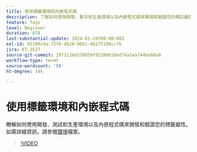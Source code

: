```yaml
---
title: 使用標籤環境和內嵌程式碼
description: 了解如何使用開發、暫存和生產環境以及內嵌程式碼來開發和驗證您的標記屬性。
feature: Tags
level: Beginner
duration: 678
last-substantial-update: 2024-01-29T00:00:00Z
exl-id: 95399c9a-72f6-4b20-905c-0627f106ccfb
jira: KT-3527
source-git-commit: 29f1c26d370859fd2200610ed74a1ea744be08a8
workflow-type: tm+mt
source-wordcount: '58'
ht-degree: 34%

---
```


# 使用標籤環境和內嵌程式碼

瞭解如何使用開發、測試和生產環境以及內嵌程式碼來開發和驗證您的標籤屬性。 如需詳細資訊，請參閱[環境](https://experienceleague.adobe.com/docs/experience-platform/tags/publish/environments/environments.html)檔案。

>[!VIDEO](https://video.tv.adobe.com/v/28729/?learn=on)
